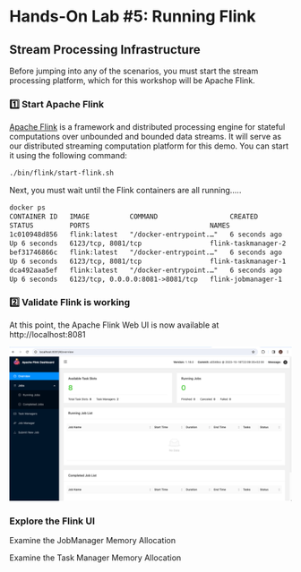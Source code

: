 # Hands-On Lab #5: Running Flink

Stream Processing Infrastructure
--------------------------------------

Before jumping into any of the scenarios, you must start the stream processing platform, which for this workshop will be
Apache Flink.


### 1️⃣ Start Apache Flink

[Apache Flink](https://flink.apache.org/) is a framework and distributed processing engine for stateful computations over unbounded and bounded data
streams. It will serve as our distributed streaming computation platform for this demo. You can start it using the following
command:

```bash
./bin/flink/start-flink.sh
```

Next, you must wait until the Flink containers are all running.....

```
docker ps
CONTAINER ID   IMAGE          COMMAND                  CREATED         STATUS         PORTS                              NAMES
1c010948d856   flink:latest   "/docker-entrypoint.…"   6 seconds ago   Up 6 seconds   6123/tcp, 8081/tcp                 flink-taskmanager-2
bef31746866c   flink:latest   "/docker-entrypoint.…"   6 seconds ago   Up 6 seconds   6123/tcp, 8081/tcp                 flink-taskmanager-1
dca492aaa5ef   flink:latest   "/docker-entrypoint.…"   6 seconds ago   Up 6 seconds   6123/tcp, 0.0.0.0:8081->8081/tcp   flink-jobmanager-1
```


### 2️⃣ Validate Flink is working

At this point, the Apache Flink Web UI is now available at http://localhost:8081

![Flink-UI.png](..%2Fimages%2FLab5%2FFlink-UI.png)

### Explore the Flink UI 

Examine the JobManager Memory Allocation

Examine the Task Manager Memory Allocation
